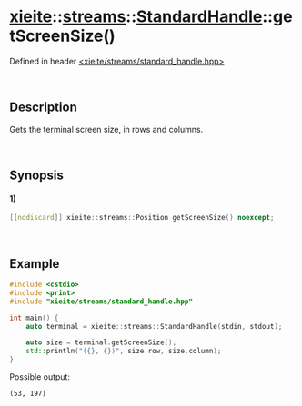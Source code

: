 # [xieite](../../../../../xieite.md)\:\:[streams](../../../../../streams.md)\:\:[StandardHandle](../../../standard_handle.md)\:\:getScreenSize\(\)
Defined in header [<xieite/streams/standard_handle.hpp>](../../../../../../include/xieite/streams/standard_handle.hpp)

&nbsp;

## Description
Gets the terminal screen size, in rows and columns.

&nbsp;

## Synopsis
#### 1)
```cpp
[[nodiscard]] xieite::streams::Position getScreenSize() noexcept;
```

&nbsp;

## Example
```cpp
#include <cstdio>
#include <print>
#include "xieite/streams/standard_handle.hpp"

int main() {
    auto terminal = xieite::streams::StandardHandle(stdin, stdout);

    auto size = terminal.getScreenSize();
    std::println("({}, {})", size.row, size.column);
}
```
Possible output:
```
(53, 197)
```

